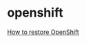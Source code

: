 # openshift

[How to restore OpenShift](https://github.com/sundn-ag/openshift/edit/master/backup-restore)
